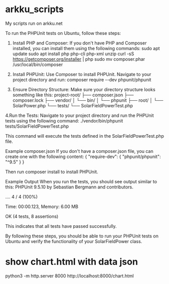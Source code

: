 # arkku_scripts
My scripts run on arkku.net


To run the PHPUnit tests on Ubuntu, follow these steps:

1. Install PHP and Composer: If you don't have PHP and Composer installed, you can install them using the following commands:
sudo apt update
sudo apt install php php-cli php-xml unzip
curl -sS https://getcomposer.org/installer | php
sudo mv composer.phar /usr/local/bin/composer


2. Install PHPUnit: Use Composer to install PHPUnit. Navigate to your project directory and run:
composer require --dev phpunit/phpunit

3. Ensure Directory Structure: Make sure your directory structure looks something like this:
project-root/
├── composer.json
├── composer.lock
├── vendor/
│   └── bin/
│       └── phpunit
├── root/
│   └── SolarPower.php
└── tests/
    └── SolarFieldPowerTest.php

4.Run the Tests: Navigate to your project directory and run the PHPUnit tests using the following command:
./vendor/bin/phpunit tests/SolarFieldPowerTest.php

This command will execute the tests defined in the SolarFieldPowerTest.php file.

Example composer.json
If you don't have a composer.json file, you can create one with the following content:
{
    "require-dev": {
        "phpunit/phpunit": "^9.5"
    }
}

Then run composer install to install PHPUnit.

Example Output
When you run the tests, you should see output similar to this:
PHPUnit 9.5.10 by Sebastian Bergmann and contributors.

....                                                                4 / 4 (100%)

Time: 00:00.123, Memory: 6.00 MB

OK (4 tests, 8 assertions)

This indicates that all tests have passed successfully.

By following these steps, you should be able to run your PHPUnit tests on Ubuntu and verify the functionality of your SolarFieldPower class.

# show chart.html with data json
python3 -m http.server 8000
http://localhost:8000/chart.html